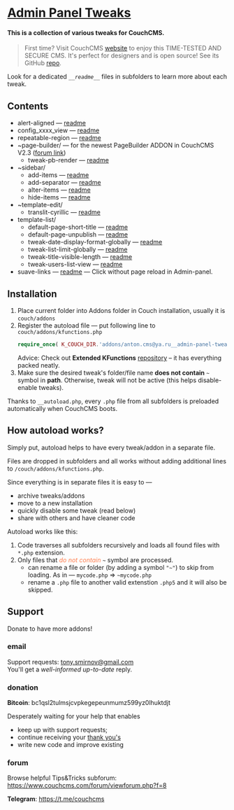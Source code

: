 # [Admin Panel Tweaks](https://github.com/trendoman/Tweakus-Dilectus/tree/main/anton.cms%40ya.ru__admin-panel-tweaks)

#### This is a collection of various tweaks for CouchCMS.<br>
> First time? Visit CouchCMS [website](http://couchcms.com/) to enjoy this TIME-TESTED AND SECURE CMS. It's perfect for designers and is open source! See its GitHub [repo](https://github.com/CouchCMS/CouchCMS).

Look for a dedicated *`__readme__`* files in subfolders to learn more about each tweak.


## Contents

- alert-aligned &mdash; [readme](alert-aligned/__readme__alert-aligned.md)
- config_xxxx_view &mdash; [readme](config_xxxx_view/__readme__clean-up-template-configs.md)
- repeatable-region &mdash; [readme](repeatable-region/__readme__repeatable-tweaks.md)
- ~page-builder/ &mdash; for the newest PageBuilder ADDON in CouchCMS V2.3 ([forum link](https://www.couchcms.com/forum/viewtopic.php?f=5&t=13148))
    - tweak-pb-render &mdash; [readme](~page-builder/__readme__tweak-pb-render.md)
- ~sidebar/
    - add-items &mdash; [readme](~sidebar/__readme__add-items.md)
    - add-separator &mdash; [readme](~sidebar/__readme__add-separator.md)
    - alter-items &mdash; [readme](~sidebar/__readme__alter-items.md)
    - hide-items &mdash; [readme](~sidebar/__readme__hide-items.md)
- ~template-edit/
    - translit-cyrillic &mdash; [readme](~template-edit/__readme__translit-cyrillic.md)
- template-list/
    - default-page-short-title &mdash; [readme](template-list/__readme__default-page-short-title.md)
    - default-page-unpublish &mdash; [readme](template-list/__readme__default-page-unpublish.md)
    - tweak-date-display-format-globally &mdash; [readme](template-list/__readme__tweak-date-display-format-globally.md)
    - tweak-list-limit-globally &mdash; [readme](template-list/__readme__tweak-list-limit-globally.md)
    - tweak-title-visible-length &mdash; [readme](template-list/__readme__tweak-title-visible-length.md)
    - tweak-users-list-view &mdash; [readme](template-list/__readme__tweak-users-list-view.md)
- suave-links &mdash; [readme](suave-links/README.md) &mdash; Click without page reload in Admin-panel.

## Installation



1. Place current folder into Addons folder in Couch installation, usually it is  `couch/addons`
2. Register the autoload file &mdash; put following line to `couch/addons/kfunctions.php`
    ```php
    require_once( K_COUCH_DIR.'addons/anton.cms@ya.ru__admin-panel-tweaks/__autoload.php' );
    ```
    Advice: Check out **Extended KFunctions** [repository](https://github.com/trendoman/Extended-KFunctions) &ndash; it has everything packed neatly.
3. Make sure the desired tweak's folder/file name __does not contain__ `~` symbol in __path__. Otherwise, tweak will not be active (this helps disable-enable tweaks).


Thanks to `__autoload.php`, every `.php` file from all subfolders is preloaded automatically when CouchCMS boots.


## How autoload works?

Simply put, autoload helps to have every tweak/addon in a separate file.

Files are dropped in subfolders and all works without adding additional lines to `/couch/addons/kfunctions.php`.

Since everything is in separate files it is easy to &mdash;

+ archive tweaks/addons
+ move to a new installation
+ quickly disable some tweak (read below)
+ share with others and have cleaner code

Autoload works like this:

1. Code traverses all subfolders recursively and loads all found files with `*.php` extension.
2. Only files that <span style="color:coral">*do not contain*</span> `~` symbol are processed.
    - can rename a file or folder (by adding a symbol `"~"`)  to skip from loading. As in &mdash; `mycode.php` &rArr; `~mycode.php`
    - rename a `.php` file to another valid extenstion `.php5` and it will also be skipped.


## Support


Donate to have more addons!

### email

Support requests: tony.smirnov@gmail.com<br>
You'll get a *well-informed up-to-date* reply.


### donation

**Bitcoin**: bc1qsl2tulmsjcvpkegepeunmumz599yz0lhuktdjt

Desperately waiting for your help that enables
- keep up with support requests;
- continue receiving your [thank you's](https://github.com/trendoman/Dignotas)
- write new code and improve existing

### forum

Browse helpful Tips&Tricks subforum: https://www.couchcms.com/forum/viewforum.php?f=8

**Telegram**: https://t.me/couchcms
